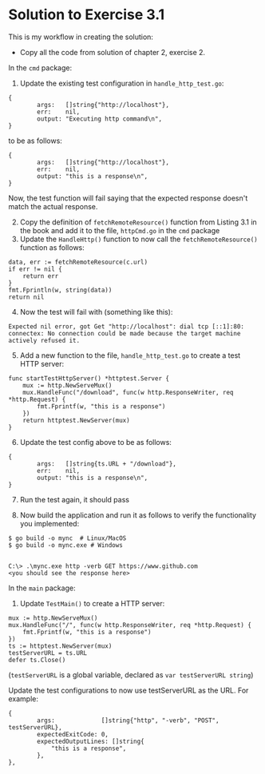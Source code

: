 # Solution to Exercise 3.1

This is my workflow in creating the solution:

- Copy all the code from solution of chapter 2, exercise 2.

In the `cmd` package:

1. Update the existing test configuration in `handle_http_test.go`:
```
{
		args:   []string{"http://localhost"},
		err:    nil,
		output: "Executing http command\n",
}
```

to be as follows:

```
{
		args:   []string{"http://localhost"},
		err:    nil,
		output: "this is a response\n",
}
```

Now, the test function will fail saying that the expected response doesn't
match the actual response.

2. Copy the definition of `fetchRemoteResource()` function from Listing 3.1 in the book 
   and add it to the file, `httpCmd.go` in the `cmd` package
3. Update the `HandleHttp()` function to now call the `fetchRemoteResource()` function as follows:

```
data, err := fetchRemoteResource(c.url)
if err != nil {
	return err
}
fmt.Fprintln(w, string(data))
return nil
```
4. Now the test will fail with (something like this):

```
Expected nil error, got Get "http://localhost": dial tcp [::1]:80: connectex: No connection could be made because the target machine actively refused it.
```

5. Add a new function to the file, `handle_http_test.go` to create a test HTTP server:

```
func startTestHttpServer() *httptest.Server {
	mux := http.NewServeMux()
	mux.HandleFunc("/download", func(w http.ResponseWriter, req *http.Request) {
		fmt.Fprintf(w, "this is a response")
	})
	return httptest.NewServer(mux)
}
```

6. Update the test config above to be as follows:

```
{
		args:   []string{ts.URL + "/download"},
		err:    nil,
		output: "this is a response\n",
}
```

7. Run the test again, it should pass

8. Now build the application and run it as follows to verify the functionality you implemented:

```
$ go build -o mync  # Linux/MacOS
$ go build -o mync.exe # Windows


C:\> .\mync.exe http -verb GET https://www.github.com
<you should see the response here>
```

In the `main` package:

1. Update `TestMain()` to create a HTTP server:

```
mux := http.NewServeMux()
mux.HandleFunc("/", func(w http.ResponseWriter, req *http.Request) {
	fmt.Fprintf(w, "this is a response")
})
ts := httptest.NewServer(mux)
testServerURL = ts.URL
defer ts.Close()
```

(`testServerURL` is a global variable, declared as `var testServerURL string`)

Update the test configurations to now use testServerURL as the URL. For example:

```
{
		args:             []string{"http", "-verb", "POST", testServerURL},
		expectedExitCode: 0,
		expectedOutputLines: []string{
			"this is a response",
		},
},
```